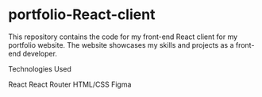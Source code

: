 # portfolio-React-client
This repository contains the code for my front-end React client for my portfolio website. The website showcases my skills and projects as a front-end developer.

Technologies Used

React
React Router
HTML/CSS
Figma
